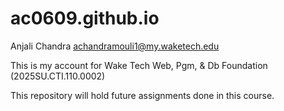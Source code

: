 # ac0609.github.io

Anjali Chandra
achandramouli1@my.waketech.edu

This is my account for Wake Tech Web, Pgm, & Db Foundation (2025SU.CTI.110.0002)

This repository will hold future assignments done in this course.